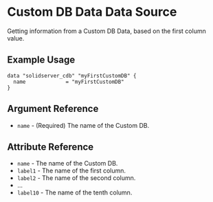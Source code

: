 # Custom DB Data Data Source

Getting information from a Custom DB Data, based on the first column value.

## Example Usage

```
data "solidserver_cdb" "myFirstCustomDB" {
  name             = "myFirstCustomDB"
}
```

## Argument Reference

* `name` - (Required) The name of the Custom DB.

## Attribute Reference

* `name` - The name of the Custom DB.
* `label1` - The name of the first column.
* `label2` - The name of the second column.
* ...
* `label10` - The name of the tenth column.